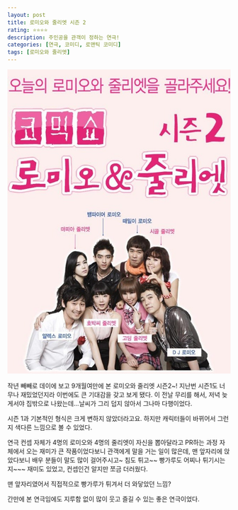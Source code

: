 ```yaml
---
layout: post
title: 로미오와 줄리엣 시즌 2
rating: ⭐️⭐️⭐️⭐️
description: 주인공을 관객이 정하는 연극!
categories: [연극, 코미디, 로맨틱 코미디]
tags: [로미오와 줄리엣]
---
```


![로미오와 줄리엣](../../images/2009/romeo_and_juliet2.jpg)

작년 빼빼로 데이에 보고 9개월여만에 본 로미오와 줄리엣 시즌2~!
지난번 시즌1도 너무나 재밌었던지라 이번에도 큰 기대감을 갖고 보게 됐다.
이 전날 무리를 해서, 저녁 늦게서야 집밖으로 나왔는데...날씨가 그리 덥지 않아서 그나마 다행이었다.

시즌 1과 기본적인 형식은 크게 변하지 않았더라고요. 하지만 캐릭터들이 바뀌어서 그런지 색다른 느낌으로 볼 수 있었다.

연극 컨셉 자체가 4명의 로미오와 4명의 줄리엣이 자신을 뽑아달라고 PR하는 과정 자체에서 오는 재미가 큰 작품이었다보니 관객에게 말을 거는 일이 많은데, 맨 앞자리에 앉았다보니 배우 분들이 말도 많이 걸어주시고~ 침도 튀고~~ 빵가루도 어찌나 튀기시는지~~~ 재미도 있었고, 컨셉인건 알지만 쪼금 더러웠다.

맨 앞자리였어서 직접적으로 빵가루가 튀겨서 더 와닿았던 느낌?

간만에 본 연극임에도 지루함 없이 많이 웃고 즐길 수 있는 좋은 연극이었다.
